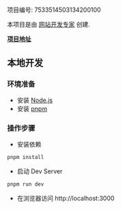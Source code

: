 # 

项目编号: 7533514503134200100

本项目是由 [网站开发专家](https://space.coze.cn/) 创建.

[**项目地址**](https://space.coze.cn/task/7533514503134200100)

## 本地开发

### 环境准备

- 安装 [Node.js](https://nodejs.org/en)
- 安装 [pnpm](https://pnpm.io/installation)

### 操作步骤

- 安装依赖

```sh
pnpm install
```

- 启动 Dev Server

```sh
pnpm run dev
```

- 在浏览器访问 http://localhost:3000
